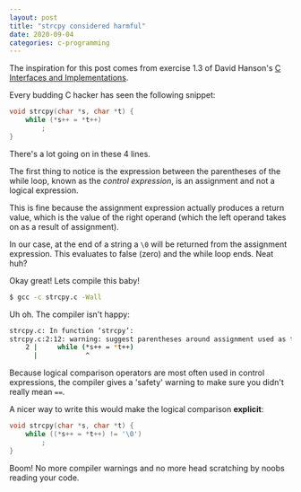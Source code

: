 ```yaml
---
layout: post
title: "strcpy considered harmful"
date: 2020-09-04
categories: c-programming
---
```


The inspiration for this post comes from exercise 1.3 of David Hanson's [C Interfaces and Implementations](https://amzn.to/3385vTI).

<!-- TODO: Add link to book here, setup amazon referrer account -->

Every budding C hacker has seen the following snippet:
```c
void strcpy(char *s, char *t) {
    while (*s++ = *t++)
        ;
}
```

There's a lot going on in these 4 lines. 

The first thing to notice is the expression between the parentheses of the while loop, known as the *control expression*, is an assignment and not a logical expression. 

This is fine because the assignment expression actually produces a return value, which is the value of the right operand (which the left operand takes on as a result of assignment).

In our case, at the end of a string a `\0` will be returned from the assignment expression. This evaluates to false (zero) and the while loop ends. Neat huh?

Okay great! Lets compile this baby!

```bash
$ gcc -c strcpy.c -Wall
```

Uh oh. The compiler isn't happy:

```bash
strcpy.c: In function ‘strcpy’:
strcpy.c:2:12: warning: suggest parentheses around assignment used as truth value [-Wparentheses]
    2 |     while (*s++ = *t++)
      |            ^
```

Because logical comparison operators are most often used in control expressions, the compiler gives a 'safety' warning to make sure you didn't really mean `==`.

A nicer way to write this would make the logical comparison **explicit**:

```c
void strcpy(char *s, char *t) {
    while ((*s++ = *t++) != '\0')
        ;
}
```

Boom! No more compiler warnings and no more head scratching by noobs reading your code.



